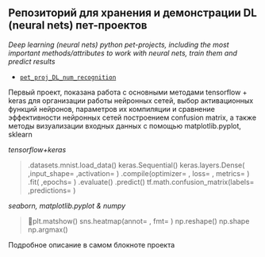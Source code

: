 ## Репозиторий для хранения и демонстрации DL (neural nets) пет-проектов 
*Deep learning (neural nets) python pet-projects, including the most important methods/attributes to work with neural nets, train them and predict results*
- [`pet_proj_DL_num_recognition`](https://github.com/knyazzzzz/pet-projects-DL/blob/main/pet_proj_DL_num_recognition.ipynb) 

Первый проект, показана работа с основными методами tensorflow + keras для организации работы нейронных сетей, выбор активационных функций нейронов, параметров их компиляции и сравнение эффективности нейронных сетей построением confusion matrix, а также методы визуализации входных данных с помощью matplotlib.pyplot, sklearn

*tensorflow+keras* 
>.datasets.mnist.load_data() keras.Sequential() keras.layers.Dense( ,input_shape= ,activation= ) .compile(optimizer= , loss= , metrics= ) .fit( ,epochs= ) .evaluate() .predict() tf.math.confusion_matrix(labels= ,predictions= )

*seaborn, matplotlib.pyplot & numpy* 
>🦎plt.matshow() sns.heatmap(annot= , fmt= ) np.reshape() np.shape np.argmax()

Подробное описание в самом блокноте проекта
